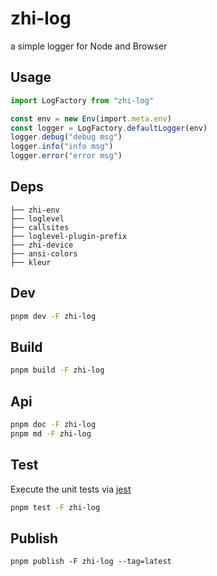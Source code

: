# zhi-log

a simple logger for Node and Browser

## Usage

```ts
import LogFactory from "zhi-log"

const env = new Env(import.meta.env)
const logger = LogFactory.defaultLogger(env)
logger.debug("debug msg")
logger.info("info msg")
logger.error("error msg")
```

## Deps

```
├── zhi-env
├── loglevel
├── callsites
├── loglevel-plugin-prefix
├── zhi-device
├── ansi-colors
├── kleur
```

## Dev

```bash
pnpm dev -F zhi-log
```

## Build

```bash
pnpm build -F zhi-log
```

## Api

```bash
pnpm doc -F zhi-log
pnpm md -F zhi-log
```

## Test

Execute the unit tests via [jest](https://jestjs.io/docs/getting-started#via-ts-jest)

```bash
pnpm test -F zhi-log
```

## Publish

```
pnpm publish -F zhi-log --tag=latest
```